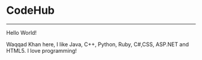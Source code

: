 # CodeHub
-----------

Hello World!

Waqqad Khan here, I like Java, C++, Python, Ruby, C#,CSS, ASP.NET and HTML5.
I love programming! 
